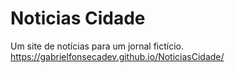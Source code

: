 # Noticias Cidade
Um site de notícias para um jornal fictício.
https://gabrielfonsecadev.github.io/NoticiasCidade/
